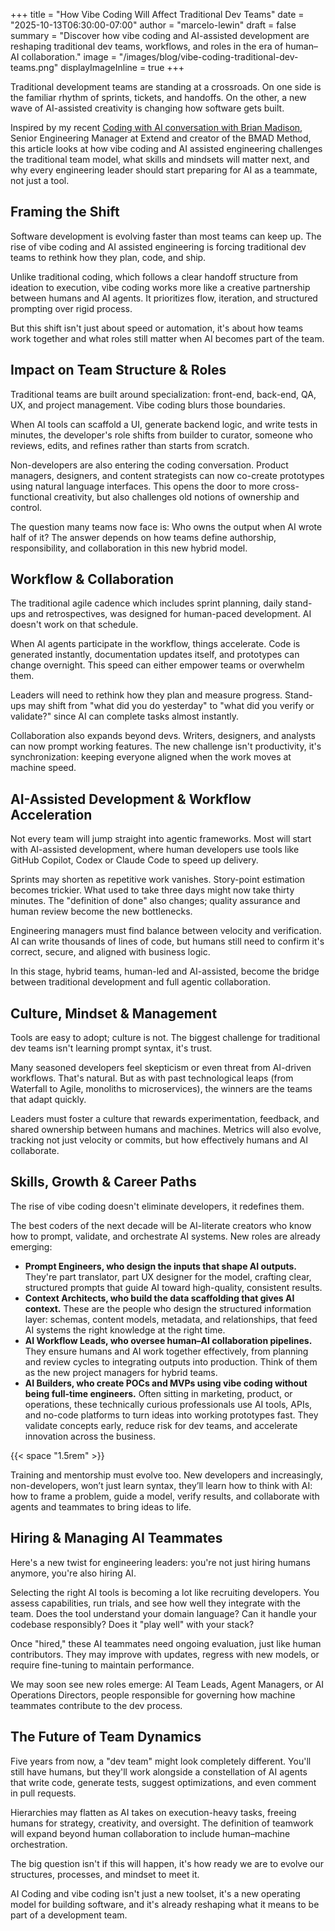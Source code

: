 +++
title = "How Vibe Coding Will Affect Traditional Dev Teams"
date = "2025-10-13T06:30:00-07:00"
author = "marcelo-lewin"
draft = false
summary = "Discover how vibe coding and AI-assisted development are reshaping traditional dev teams, workflows, and roles in the era of human–AI collaboration."
image = "/images/blog/vibe-coding-traditional-dev-teams.png"
displayImageInline = true
+++

Traditional development teams are standing at a crossroads. On one side is the familiar rhythm of sprints, tickets, and handoffs. On the other, a new wave of AI-assisted creativity is changing how software gets built.

Inspired by my recent [Coding with AI conversation with Brian Madison](/podcast/how-vibe-coding-will-affect-traditional-dev-teams/), Senior Engineering Manager at Extend and creator of the BMAD Method, this article looks at how vibe coding and AI assisted engineering challenges the traditional team model, what skills and mindsets will matter next, and why every engineering leader should start preparing for AI as a teammate, not just a tool.

## Framing the Shift

Software development is evolving faster than most teams can keep up. The rise of vibe coding and AI assisted engineering is forcing traditional dev teams to rethink how they plan, code, and ship.

Unlike traditional coding, which follows a clear handoff structure from ideation to execution, vibe coding works more like a creative partnership between humans and AI agents. It prioritizes flow, iteration, and structured prompting over rigid process.

But this shift isn't just about speed or automation, it's about how teams work together and what roles still matter when AI becomes part of the team.

## Impact on Team Structure & Roles

Traditional teams are built around specialization: front-end, back-end, QA, UX, and project management. Vibe coding blurs those boundaries.

When AI tools can scaffold a UI, generate backend logic, and write tests in minutes, the developer's role shifts from builder to curator, someone who reviews, edits, and refines rather than starts from scratch.

Non-developers are also entering the coding conversation. Product managers, designers, and content strategists can now co-create prototypes using natural language interfaces. This opens the door to more cross-functional creativity, but also challenges old notions of ownership and control.

The question many teams now face is: Who owns the output when AI wrote half of it? The answer depends on how teams define authorship, responsibility, and collaboration in this new hybrid model.

## Workflow & Collaboration

The traditional agile cadence which includes sprint planning, daily stand-ups and retrospectives, was designed for human-paced development. AI doesn't work on that schedule.

When AI agents participate in the workflow, things accelerate. Code is generated instantly, documentation updates itself, and prototypes can change overnight. This speed can either empower teams or overwhelm them.

Leaders will need to rethink how they plan and measure progress. Stand-ups may shift from "what did you do yesterday" to "what did you verify or validate?" since AI can complete tasks almost instantly.

Collaboration also expands beyond devs. Writers, designers, and analysts can now prompt working features. The new challenge isn't productivity, it's synchronization: keeping everyone aligned when the work moves at machine speed.

## AI-Assisted Development & Workflow Acceleration

Not every team will jump straight into agentic frameworks. Most will start with AI-assisted development, where human developers use tools like GitHub Copilot, Codex or Claude Code to speed up delivery.

Sprints may shorten as repetitive work vanishes. Story-point estimation becomes trickier.  What used to take three days might now take thirty minutes. The "definition of done" also changes; quality assurance and human review become the new bottlenecks.

Engineering managers must find balance between velocity and verification. AI can write thousands of lines of code, but humans still need to confirm it's correct, secure, and aligned with business logic.

In this stage, hybrid teams, human-led and AI-assisted, become the bridge between traditional development and full agentic collaboration.

## Culture, Mindset & Management

Tools are easy to adopt; culture is not. The biggest challenge for traditional dev teams isn't learning prompt syntax, it's trust.

Many seasoned developers feel skepticism or even threat from AI-driven workflows. That's natural. But as with past technological leaps (from Waterfall to Agile, monoliths to microservices), the winners are the teams that adapt quickly.

Leaders must foster a culture that rewards experimentation, feedback, and shared ownership between humans and machines. Metrics will also evolve, tracking not just velocity or commits, but how effectively humans and AI collaborate.

## Skills, Growth & Career Paths

The rise of vibe coding doesn't eliminate developers, it redefines them.

The best coders of the next decade will be AI-literate creators who know how to prompt, validate, and orchestrate AI systems. New roles are already emerging:

- **Prompt Engineers, who design the inputs that shape AI outputs.** They're part translator, part UX designer for the model, crafting clear, structured prompts that guide AI toward high-quality, consistent results.
- **Context Architects, who build the data scaffolding that gives AI context.** These are the people who design the structured information layer: schemas, content models, metadata, and relationships, that feed AI systems the right knowledge at the right time.
- **AI Workflow Leads, who oversee human–AI collaboration pipelines.** They ensure humans and AI work together effectively, from planning and review cycles to integrating outputs into production. Think of them as the new project managers for hybrid teams.
- **AI Builders, who create POCs and MVPs using vibe coding without being full-time engineers.** Often sitting in marketing, product, or operations, these technically curious professionals use AI tools, APIs, and no-code platforms to turn ideas into working prototypes fast. They validate concepts early, reduce risk for dev teams, and accelerate innovation across the business.

{{< space "1.5rem" >}}

Training and mentorship must evolve too. New developers and increasingly, non-developers, won’t just learn syntax, they’ll learn how to think with AI: how to frame a problem, guide a model, verify results, and collaborate with agents and teammates to bring ideas to life.

## Hiring & Managing AI Teammates

Here's a new twist for engineering leaders: you're not just hiring humans anymore, you're also hiring AI.

Selecting the right AI tools is becoming a lot like recruiting developers. You assess capabilities, run trials, and see how well they integrate with the team. Does the tool understand your domain language? Can it handle your codebase responsibly? Does it "play well" with your stack?

Once "hired," these AI teammates need ongoing evaluation, just like human contributors. They may improve with updates, regress with new models, or require fine-tuning to maintain performance.

We may soon see new roles emerge: AI Team Leads, Agent Managers, or AI Operations Directors, people responsible for governing how machine teammates contribute to the dev process.

## The Future of Team Dynamics

Five years from now, a "dev team" might look completely different. You'll still have humans, but they'll work alongside a constellation of AI agents that write code, generate tests, suggest optimizations, and even comment in pull requests.

Hierarchies may flatten as AI takes on execution-heavy tasks, freeing humans for strategy, creativity, and oversight. The definition of teamwork will expand beyond human collaboration to include human–machine orchestration.

The big question isn't if this will happen, it's how ready we are to evolve our structures, processes, and mindset to meet it.

AI Coding and vibe coding isn't just a new toolset, it's a new operating model for building software, and it's already reshaping what it means to be part of a development team.
